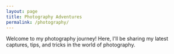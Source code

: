 ```yaml
---
layout: page
title: Photography Adventures
permalink: /photography/
---
```


Welcome to my photography journey! Here, I'll be sharing my latest captures, tips, and tricks in the world of photography.

